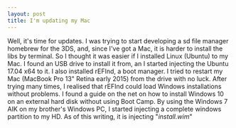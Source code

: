 ```yaml
---
layout: post
title: I'm updating my Mac
---
```


Well, it's time for updates. I was trying to start developing a sd file manager homebrew for the 3DS<!--more-->, and, since I've got a Mac, it is harder to install the libs by terminal. So I thought it was easier if I installed Linux (Ubuntu) to my Mac. I found an USB drive to install it from, an I started injecting the Ubuntu 17.04 x64 to it. I also installed rEFInd, a boot manager. I tried to restart my Mac (MacBook Pro 13" Retina early 2015) from the drive with no luck. After trying many times, I realised that rEFInd could load Windows installations without problems. I found a guide on the net on how to install Windows 10 on an external hard disk without using Boot Camp. By using the Windows 7 AIK on my brother's Windows PC, I started injecting a complete windows partition to my HD. As of this writing, it is injecting "_install.wim_"
